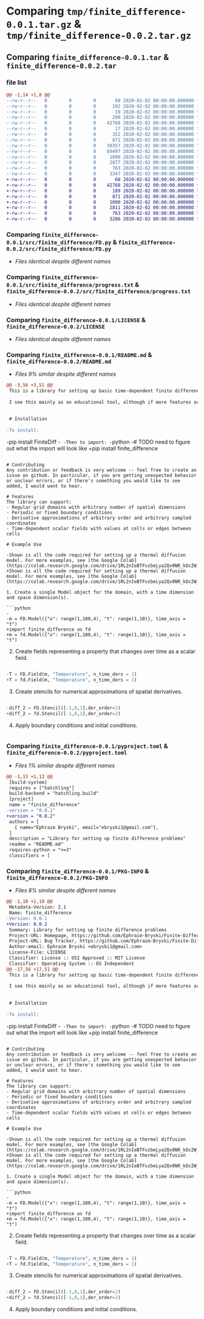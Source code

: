 # Comparing `tmp/finite_difference-0.0.1.tar.gz` & `tmp/finite_difference-0.0.2.tar.gz`

## Comparing `finite_difference-0.0.1.tar` & `finite_difference-0.0.2.tar`

### file list

```diff
@@ -1,14 +1,8 @@
--rw-r--r--   0        0        0       68 2020-02-02 00:00:00.000000 finite_difference-0.0.1/.gitattributes
--rw-r--r--   0        0        0      102 2020-02-02 00:00:00.000000 finite_difference-0.0.1/build.bash
--rw-r--r--   0        0        0       19 2020-02-02 00:00:00.000000 finite_difference-0.0.1/test.py
--rw-r--r--   0        0        0      290 2020-02-02 00:00:00.000000 finite_difference-0.0.1/.vscode/settings.json
--rw-r--r--   0        0        0    42768 2020-02-02 00:00:00.000000 finite_difference-0.0.1/src/finite_difference/FD.py
--rw-r--r--   0        0        0       17 2020-02-02 00:00:00.000000 finite_difference-0.0.1/src/finite_difference/__init__.py
--rw-r--r--   0        0        0      352 2020-02-02 00:00:00.000000 finite_difference-0.0.1/src/finite_difference/profiler.py
--rw-r--r--   0        0        0      871 2020-02-02 00:00:00.000000 finite_difference-0.0.1/src/finite_difference/progress.txt
--rw-r--r--   0        0        0    30357 2020-02-02 00:00:00.000000 finite_difference-0.0.1/src/finite_difference/scratch.ipynb
--rw-r--r--   0        0        0    69497 2020-02-02 00:00:00.000000 finite_difference-0.0.1/src/finite_difference/simple_cases.ipynb
--rw-r--r--   0        0        0     1090 2020-02-02 00:00:00.000000 finite_difference-0.0.1/LICENSE
--rw-r--r--   0        0        0     2877 2020-02-02 00:00:00.000000 finite_difference-0.0.1/README.md
--rw-r--r--   0        0        0      763 2020-02-02 00:00:00.000000 finite_difference-0.0.1/pyproject.toml
--rw-r--r--   0        0        0     3347 2020-02-02 00:00:00.000000 finite_difference-0.0.1/PKG-INFO
+-rw-r--r--   0        0        0       68 2020-02-02 00:00:00.000000 finite_difference-0.0.2/.gitattributes
+-rw-r--r--   0        0        0    42768 2020-02-02 00:00:00.000000 finite_difference-0.0.2/src/finite_difference/FD.py
+-rw-r--r--   0        0        0      109 2020-02-02 00:00:00.000000 finite_difference-0.0.2/src/finite_difference/__init__.py
+-rw-r--r--   0        0        0      871 2020-02-02 00:00:00.000000 finite_difference-0.0.2/src/finite_difference/progress.txt
+-rw-r--r--   0        0        0     1090 2020-02-02 00:00:00.000000 finite_difference-0.0.2/LICENSE
+-rw-r--r--   0        0        0     2811 2020-02-02 00:00:00.000000 finite_difference-0.0.2/README.md
+-rw-r--r--   0        0        0      763 2020-02-02 00:00:00.000000 finite_difference-0.0.2/pyproject.toml
+-rw-r--r--   0        0        0     3286 2020-02-02 00:00:00.000000 finite_difference-0.0.2/PKG-INFO
```

### Comparing `finite_difference-0.0.1/src/finite_difference/FD.py` & `finite_difference-0.0.2/src/finite_difference/FD.py`

 * *Files identical despite different names*

### Comparing `finite_difference-0.0.1/src/finite_difference/progress.txt` & `finite_difference-0.0.2/src/finite_difference/progress.txt`

 * *Files identical despite different names*

### Comparing `finite_difference-0.0.1/LICENSE` & `finite_difference-0.0.2/LICENSE`

 * *Files identical despite different names*

### Comparing `finite_difference-0.0.1/README.md` & `finite_difference-0.0.2/README.md`

 * *Files 9% similar despite different names*

```diff
@@ -3,56 +3,51 @@
 This is a library for setting up basic time-dependent finite difference problems. It handles the array manipulation and gives strict errors when a model isn't being set up correctly. However, it does not check for instability, nor does it check whether the model is actually physically accurate.
 
 I see this mainly as an educational tool, although if more features are added it might be helpful for some research.
 
 
 # Installation
 
-To install:
 ```
-pip install FiniteDiff
-```
-Then to import:
-```python
-# TODO need to figure out what the import will look like
+pip install finite_difference
 ```
 
 # Contributing
 Any contribution or feedback is very welcome -- feel free to create an issue on github. In particular, if you are getting unexpected behavior or unclear errors, or if there's something you would like to see added, I would want to hear.
 
 # Features
 The library can support:
 - Regular grid domains with arbitrary number of spatial dimensions
 - Periodic or fixed boundary conditions
 - Derivative approximations of arbitrary order and arbitrary sampled coordinates
 - Time-dependent scalar fields with values at cells or edges between cells
 
 # Example Use
 
-Shown is all the code required for setting up a thermal diffusion model. For more examples, see [the Google Colab](https://colab.research.google.com/drive/1RL2nIeBTFvzbeLya2Qv0NR_kOcZW_Tr9#scrollTo=StZOQhW4wIzp)
+Shown is all the code required for setting up a thermal diffusion model. For more examples, see [the Google Colab](https://colab.research.google.com/drive/1RL2nIeBTFvzbeLya2Qv0NR_kOcZW_Tr9#scrollTo=StZOQhW4wIzp).
 
 1. Create a single Model object for the domain, with a time dimension and space dimension(s).
 
 ```python
-
-m = FD.Model({"x": range(1,100,4), "t": range(1,10)}, time_axis = "t")
+import finite_difference as fd
+m = fd.Model({"x": range(1,100,4), "t": range(1,10)}, time_axis = "t")
 ```
 
 2. Create fields representing a property that changes over time as a scalar field. 
 
 ```python
 
-T = FD.Field(m, "Temperature", n_time_ders = 1)
+T = fd.Field(m, "Temperature", n_time_ders = 1)
 ```
 
 3. Create stencils for numerical approximations of spatial derivatives.
 
 ```python
 
-diff_2 = FD.Stencil([-1,0,1],der_order=2)
+diff_2 = fd.Stencil([-1,0,1],der_order=2)
 ```
 
 
 4. Apply boundary conditions and initial conditions.
 
 ```python
```

### Comparing `finite_difference-0.0.1/pyproject.toml` & `finite_difference-0.0.2/pyproject.toml`

 * *Files 1% similar despite different names*

```diff
@@ -1,13 +1,13 @@
 [build-system]
 requires = ["hatchling"]
 build-backend = "hatchling.build"
 [project]
 name = "finite_difference"
-version = "0.0.1"
+version = "0.0.2"
 authors = [
   { name="Ephraim Bryski", email="ebryski1@gmail.com"},
 ]
 description = "Library for setting up finite difference problems"
 readme = "README.md"
 requires-python = ">=3"
 classifiers = [
```

### Comparing `finite_difference-0.0.1/PKG-INFO` & `finite_difference-0.0.2/PKG-INFO`

 * *Files 8% similar despite different names*

```diff
@@ -1,10 +1,10 @@
 Metadata-Version: 2.1
 Name: finite_difference
-Version: 0.0.1
+Version: 0.0.2
 Summary: Library for setting up finite difference problems
 Project-URL: Homepage, https://github.com/Ephraim-Bryski/Finite-Difference
 Project-URL: Bug Tracker, https://github.com/Ephraim-Bryski/Finite-Difference/issues
 Author-email: Ephraim Bryski <ebryski1@gmail.com>
 License-File: LICENSE
 Classifier: License :: OSI Approved :: MIT License
 Classifier: Operating System :: OS Independent
@@ -17,56 +17,51 @@
 This is a library for setting up basic time-dependent finite difference problems. It handles the array manipulation and gives strict errors when a model isn't being set up correctly. However, it does not check for instability, nor does it check whether the model is actually physically accurate.
 
 I see this mainly as an educational tool, although if more features are added it might be helpful for some research.
 
 
 # Installation
 
-To install:
 ```
-pip install FiniteDiff
-```
-Then to import:
-```python
-# TODO need to figure out what the import will look like
+pip install finite_difference
 ```
 
 # Contributing
 Any contribution or feedback is very welcome -- feel free to create an issue on github. In particular, if you are getting unexpected behavior or unclear errors, or if there's something you would like to see added, I would want to hear.
 
 # Features
 The library can support:
 - Regular grid domains with arbitrary number of spatial dimensions
 - Periodic or fixed boundary conditions
 - Derivative approximations of arbitrary order and arbitrary sampled coordinates
 - Time-dependent scalar fields with values at cells or edges between cells
 
 # Example Use
 
-Shown is all the code required for setting up a thermal diffusion model. For more examples, see [the Google Colab](https://colab.research.google.com/drive/1RL2nIeBTFvzbeLya2Qv0NR_kOcZW_Tr9#scrollTo=StZOQhW4wIzp)
+Shown is all the code required for setting up a thermal diffusion model. For more examples, see [the Google Colab](https://colab.research.google.com/drive/1RL2nIeBTFvzbeLya2Qv0NR_kOcZW_Tr9#scrollTo=StZOQhW4wIzp).
 
 1. Create a single Model object for the domain, with a time dimension and space dimension(s).
 
 ```python
-
-m = FD.Model({"x": range(1,100,4), "t": range(1,10)}, time_axis = "t")
+import finite_difference as fd
+m = fd.Model({"x": range(1,100,4), "t": range(1,10)}, time_axis = "t")
 ```
 
 2. Create fields representing a property that changes over time as a scalar field. 
 
 ```python
 
-T = FD.Field(m, "Temperature", n_time_ders = 1)
+T = fd.Field(m, "Temperature", n_time_ders = 1)
 ```
 
 3. Create stencils for numerical approximations of spatial derivatives.
 
 ```python
 
-diff_2 = FD.Stencil([-1,0,1],der_order=2)
+diff_2 = fd.Stencil([-1,0,1],der_order=2)
 ```
 
 
 4. Apply boundary conditions and initial conditions.
 
 ```python
```

